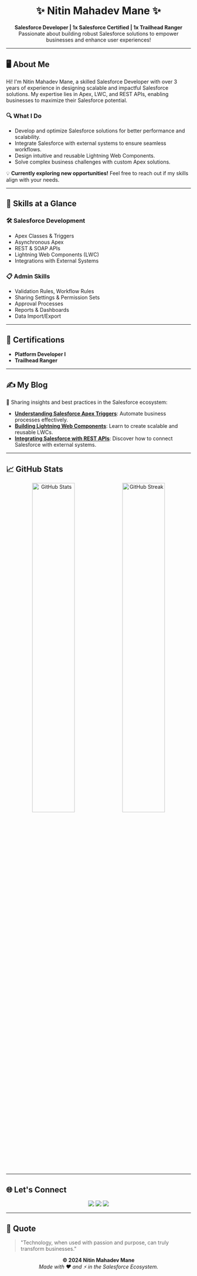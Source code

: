 <h1 align="center">✨ Nitin Mahadev Mane ✨</h1>
<p align="center">
  <strong>Salesforce Developer | 1x Salesforce Certified | 1x Trailhead Ranger</strong><br>
  Passionate about building robust Salesforce solutions to empower businesses and enhance user experiences!
</p>

---

## 🖥️ **About Me**

Hi! I'm Nitin Mahadev Mane, a skilled Salesforce Developer with over 3 years of experience in designing scalable and impactful Salesforce solutions. My expertise lies in Apex, LWC, and REST APIs, enabling businesses to maximize their Salesforce potential.

### 🔍 **What I Do**
- Develop and optimize Salesforce solutions for better performance and scalability.
- Integrate Salesforce with external systems to ensure seamless workflows.
- Design intuitive and reusable Lightning Web Components.
- Solve complex business challenges with custom Apex solutions.

💡 **Currently exploring new opportunities!** Feel free to reach out if my skills align with your needs.

---

## 🚀 **Skills at a Glance**

### 🛠️ Salesforce Development
- Apex Classes & Triggers
- Asynchronous Apex
- REST & SOAP APIs
- Lightning Web Components (LWC)
- Integrations with External Systems

### 📋 Admin Skills
- Validation Rules, Workflow Rules
- Sharing Settings & Permission Sets
- Approval Processes
- Reports & Dashboards
- Data Import/Export

---

## 🏅 **Certifications**

- **Platform Developer I**  
- **Trailhead Ranger**

---

## ✍️ **My Blog**

🌟 Sharing insights and best practices in the Salesforce ecosystem:

- **[Understanding Salesforce Apex Triggers](#)**: Automate business processes effectively.
- **[Building Lightning Web Components](#)**: Learn to create scalable and reusable LWCs.
- **[Integrating Salesforce with REST APIs](#)**: Discover how to connect Salesforce with external systems.

---

## 📈 **GitHub Stats**

<div align="center">
  <img src="https://github-readme-stats.vercel.app/api?username=NitinMahadev&show_icons=true&theme=radical" alt="GitHub Stats" width="48%">
  <img src="https://github-readme-streak-stats.herokuapp.com?user=NitinMahadev&theme=radical&hide_border=true" alt="GitHub Streak" width="48%">
</div>

---

## 🌐 **Let's Connect**

<p align="center">
  <a href="mailto:Nitinmanecomp@gmail.com"><img src="https://img.shields.io/badge/Email-D14836?style=for-the-badge&logo=gmail&logoColor=white"></a>
  <a href="https://www.linkedin.com/in/nitinmahadevmane/"><img src="https://img.shields.io/badge/LinkedIn-0A66C2?style=for-the-badge&logo=linkedin&logoColor=white"></a>
  <a href="https://trailhead.salesforce.com/en/me/nitinmahadevmane"><img src="https://img.shields.io/badge/Trailhead-00A1E0?style=for-the-badge&logo=salesforce&logoColor=white"></a>
</p>

---

## 💬 **Quote**

> "Technology, when used with passion and purpose, can truly transform businesses."

<p align="center">
  <strong>© 2024 Nitin Mahadev Mane</strong><br>
  <em>Made with ❤️ and ⚡ in the Salesforce Ecosystem.</em>
</p>
